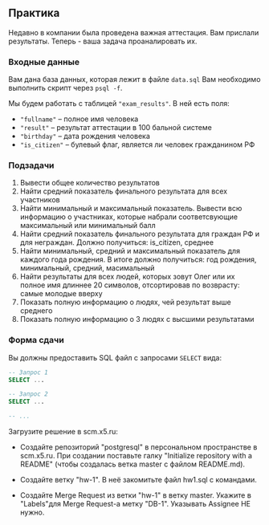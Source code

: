 ## Практика

Недавно в компании была проведена важная аттестация. Вам прислали результаты.
Теперь - ваша задача проаналировать их.

### Входные данные

Вам дана база данных, которая лежит в файле `data.sql`
Вам необходимо выполнить скрипт через `psql -f`.

Мы будем работать с таблицей `"exam_results"`.
В ней есть поля:
- `"fullname"` – полное имя человека
- `"result"` – результат аттестации в 100 бальной системе
- `"birthday"` – дата рождения человека
- `"is_citizen"` – булевый флаг, является ли человек гражданином РФ

### Подзадачи

1. Вывести общее количество результатов
2. Найти средний показатель финального результата для всех участников
3. Найти минимальный и максимальный показатель. Вывести всю информацию о участниках, которые набрали соответсвующие максимальный или минимальный балл
4. Найти средний показатель финального результата для граждан РФ и для неграждан. Должно получиться: is_citizen, среднее
5. Найти минимальный, средний и максимальный показатель для каждого года рождения. В итоге должно получиться: год рождения, минимальный, средний, масимальный
6. Найти результаты для всех людей, которых зовут Олег или их полное имя длиннее 20 символов, отсортировав по возврасту: самые молодые вверху
7. Показать полную информацию о людях, чей результат выше среднего
8. Показать полную информацию о 3 людях с высшими результатами

### Форма сдачи

Вы должны предоставить SQL файл с запросами `SELECT` вида:

```sql
-- Запрос 1
SELECT ...

-- Запрос 2
SELECT ...

-- ...
```

Загрузите решение в scm.x5.ru:

- Создайте репозиторий "postgresql" в персональном пространстве в scm.x5.ru. При создании поставьте галку "Initialize repository with a README" (чтобы создалась ветка master с файлом README.md).

- Создайте ветку "hw-1". В неё закомитьте файл hw1.sql с командами.

- Создайте Merge Request из ветки "hw-1" в ветку master. Укажите в "Labels"для Merge Request-а метку "DB-1". Указывать Assignee НЕ нужно.